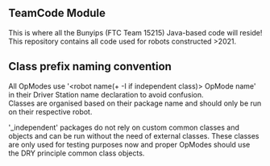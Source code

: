 ## TeamCode Module
This is where all the Bunyips (FTC Team 15215) Java-based code will reside!  
This repository contains all code used for robots constructed >2021.

## Class prefix naming convention
All OpModes use '<robot name(+ -I if independent class)> OpMode name' in their Driver Station name declaration to avoid confusion.  
Classes are organised based on their package name and should only be run on their respective robot.  

'_independent' packages do not rely on custom common classes and objects and can be run without the need of external classes. These classes are only used for testing purposes now and proper OpModes should use the DRY principle common class objects.  


